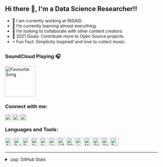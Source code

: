 ## Hi there 👋, I'm a Data Science Researcher!!

- 🔭 I am currently working at INSAID.
- 🌱 I’m currently learning almost everything.
- 👯 I’m looking to collaborate with other content creators.
- 🥅 2021 Goals: Contribute more to Open Source projects.
- ⚡ Fun Fact: Simplicity Inspired! and love to collect music.

### SoundCloud Playing 🎧

[<img width="100px" src="https://media3.giphy.com/media/kKJPSx14GFUyAJ8VoH/giphy.gif" alt="Favourtie Song" width="350" />](https://soundcloud.com/weareriot/cantstop?in=weareriot/sets/remixes)

### Connect with me:

[<img align="left" alt="Twitter" width="22px" src="https://cdn.jsdelivr.net/npm/simple-icons@v3/icons/twitter.svg" />](https://twitter.com/coldperformer)
[<img align="left" alt="LinkedIn" width="22px" src="https://cdn.jsdelivr.net/npm/simple-icons@v3/icons/linkedin.svg" />](https://www.linkedin.com/in/mukesh-kumar-676bab178/)
[<img align="left" alt="Instagram" width="22px" src="https://cdn.jsdelivr.net/npm/simple-icons@v3/icons/instagram.svg" />](https://www.instagram.com/coldperformer/)

<br />

### Languages and Tools:

[<img align="left" alt="Airflow" width="26px" src="https://cdn.jsdelivr.net/npm/simple-icons@3.12.1/icons/apacheairflow.svg" />](https://airflow.apache.org/docs/stable/)

[<img align="left" alt="Python" width="26px" src="https://cdn.jsdelivr.net/npm/simple-icons@3.12.1/icons/python.svg" />](https://docs.python.org/3/)

[<img align="left" alt="PySpark" width="26px" src="https://cdn.jsdelivr.net/npm/simple-icons@3.12.1/icons/apachespark.svg" />](https://spark.apache.org/docs/latest/api/python/index.html)

[<img align="left" alt="Docker" width="26px" src="https://cdn.jsdelivr.net/npm/simple-icons@3.12.1/icons/docker.svg" />](https://docs.docker.com/engine/)

[<img align="left" alt="Kubernetes" width="26px" src="https://cdn.jsdelivr.net/npm/simple-icons@3.12.1/icons/kubernetes.svg" />](https://kubernetes.io/docs/home/)

[<img align="left" alt="Visual Studio Code" width="26px" src="https://cdn.jsdelivr.net/npm/simple-icons@3.12.1/icons/visualstudiocode.svg" />](https://docs.microsoft.com/en-us/visualstudio/?view=vs-2019)

[<img align="left" alt="HTML5" width="26px" src="https://cdn.jsdelivr.net/npm/simple-icons@3.12.1/icons/html5.svg" />](https://devdocs.io/html/)

[<img align="left" alt="CSS3" width="26px" src="https://cdn.jsdelivr.net/npm/simple-icons@3.12.1/icons/css3.svg" />](https://devdocs.io/css/)

[<img align="left" alt="JavaScript" width="26px" src="https://cdn.jsdelivr.net/npm/simple-icons@3.12.1/icons/javascript.svg" />](https://devdocs.io/javascript/)

[<img align="left" alt="MySQL" width="26px" src="https://cdn.jsdelivr.net/npm/simple-icons@3.12.1/icons/mysql.svg" />](https://dev.mysql.com/doc/)

[<img align="left" alt="Git" width="26px" src="https://cdn.jsdelivr.net/npm/simple-icons@3.12.1/icons/git.svg" />](https://git-scm.com/doc)

[<img align="left" alt="GitHub" width="26px" src="https://cdn.jsdelivr.net/npm/simple-icons@3.12.1/icons/github.svg" />](https://docs.github.com/en)

[<img align="left" alt="Terminal" width="26px" src="https://cdn.jsdelivr.net/npm/simple-icons@3.12.1/icons/powershell.svg" />](https://docs.microsoft.com/en-us/windows/terminal/)

<br />
<br />

---

<details>
  <summary>:zap: GitHub Stats</summary>

  <img align="left" alt="Mukesh's GitHub Stats" src="https://github-readme-stats.codestackr.vercel.app/api?username=coldperformer&show_icons=true&hide_border=true" />

</details>